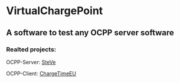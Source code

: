 # VirtualChargePoint
## A software to test any OCPP server software
### Realted projects:
OCPP-Server: [SteVe](https://github.com/RWTH-i5-IDSG/steve)

OCPP-Client: [ChargeTimeEU](https://github.com/ChargeTimeEU/Java-OCA-OCPP)
